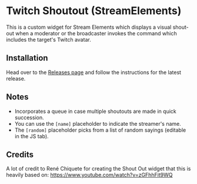 # Twitch Shoutout (StreamElements)
This is a custom widget for Stream Elements which displays a visual shout-out when a moderator or the broadcaster invokes the command which includes the target's Twitch avatar.

## Installation
Head over to the [Releases page](https://github.com/brofar/Twitch-Shoutout/releases) and follow the instructions for the latest release.

## Notes
* Incorporates a queue in case multiple shoutouts are made in quick succession.
* You can use the `[name]` placeholder to indicate the streamer's name.
* The `[random]` placeholder picks from a list of random sayings (editable in the JS tab).


## Credits
A lot of credit to René Chiquete for creating the Shout Out widget that this is heavily based on: https://www.youtube.com/watch?v=zGFhhFit9WQ
